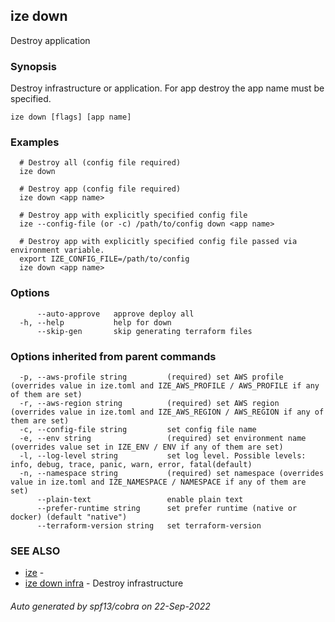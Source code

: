 ## ize down

Destroy application

### Synopsis

  Destroy infrastructure or application.
  For app destroy the app name must be specified.

```
ize down [flags] [app name]
```

### Examples

```
  # Destroy all (config file required)
  ize down
  
  # Destroy app (config file required)
  ize down <app name>
  
  # Destroy app with explicitly specified config file
  ize --config-file (or -c) /path/to/config down <app name>
  
  # Destroy app with explicitly specified config file passed via environment variable.
  export IZE_CONFIG_FILE=/path/to/config
  ize down <app name>
```

### Options

```
      --auto-approve   approve deploy all
  -h, --help           help for down
      --skip-gen       skip generating terraform files
```

### Options inherited from parent commands

```
  -p, --aws-profile string         (required) set AWS profile (overrides value in ize.toml and IZE_AWS_PROFILE / AWS_PROFILE if any of them are set)
  -r, --aws-region string          (required) set AWS region (overrides value in ize.toml and IZE_AWS_REGION / AWS_REGION if any of them are set)
  -c, --config-file string         set config file name
  -e, --env string                 (required) set environment name (overrides value set in IZE_ENV / ENV if any of them are set)
  -l, --log-level string           set log level. Possible levels: info, debug, trace, panic, warn, error, fatal(default)
  -n, --namespace string           (required) set namespace (overrides value in ize.toml and IZE_NAMESPACE / NAMESPACE if any of them are set)
      --plain-text                 enable plain text
      --prefer-runtime string      set prefer runtime (native or docker) (default "native")
      --terraform-version string   set terraform-version
```

### SEE ALSO

* [ize](ize.md)	 - 
* [ize down infra](ize_down_infra.md)	 - Destroy infrastructure

###### Auto generated by spf13/cobra on 22-Sep-2022

